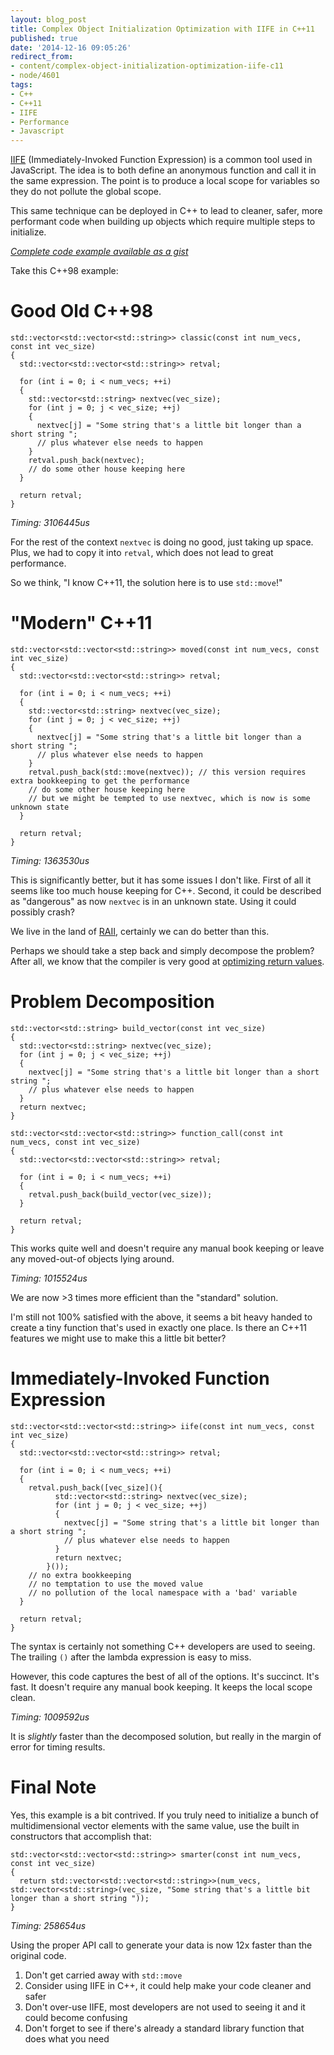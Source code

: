 ```yaml
---
layout: blog_post
title: Complex Object Initialization Optimization with IIFE in C++11
published: true
date: '2014-12-16 09:05:26'
redirect_from:
- content/complex-object-initialization-optimization-iife-c11
- node/4601
tags:
- C++
- C++11
- IIFE
- Performance
- Javascript
---
```


[IIFE](http://en.wikipedia.org/wiki/Immediately-invoked_function_expression) (Immediately-Invoked Function Expression) is a common tool used in JavaScript. The idea is to both define an anonymous function and call it in the same expression. The point is to produce a local scope for variables so they do not pollute the global scope.

This same technique can be deployed in C++ to lead to cleaner, safer, more performant code when building up objects which require multiple steps to initialize.

*[Complete code example available as a gist](https://gist.github.com/lefticus/21a5b3bcfc3e95e16f89)*

Take this C++98 example:

Good Old C++98
==============


    std::vector<std::vector<std::string>> classic(const int num_vecs, const int vec_size)
    {
      std::vector<std::vector<std::string>> retval;

      for (int i = 0; i < num_vecs; ++i)
      {
        std::vector<std::string> nextvec(vec_size);
        for (int j = 0; j < vec_size; ++j)
        {
          nextvec[j] = "Some string that's a little bit longer than a short string ";
          // plus whatever else needs to happen
        }
        retval.push_back(nextvec);
        // do some other house keeping here
      }

      return retval;
    }


*Timing: 3106445us*

For the rest of the context `nextvec` is doing no good, just taking up space. Plus, we had to copy it into `retval`, which does not lead to great performance.

So we think, "I know C++11, the solution here is to use `std::move`!"

"Modern" C++11
==============


    std::vector<std::vector<std::string>> moved(const int num_vecs, const int vec_size)
    {
      std::vector<std::vector<std::string>> retval;

      for (int i = 0; i < num_vecs; ++i)
      {
        std::vector<std::string> nextvec(vec_size);
        for (int j = 0; j < vec_size; ++j)
        {
          nextvec[j] = "Some string that's a little bit longer than a short string ";
          // plus whatever else needs to happen
        }
        retval.push_back(std::move(nextvec)); // this version requires extra bookkeeping to get the performance
        // do some other house keeping here
        // but we might be tempted to use nextvec, which is now is some unknown state
      }

      return retval;
    }


*Timing: 1363530us*

This is significantly better, but it has some issues I don't like. First of all it seems like too much house keeping for C++. Second, it could be described as "dangerous" as now `nextvec` is in an unknown state. Using it could possibly crash?

We live in the land of [RAII](/tags/raii), certainly we can do better than this.

Perhaps we should take a step back and simply decompose the problem? After all, we know that the compiler is very good at [optimizing return values](https://en.wikipedia.org/wiki/Return_value_optimization).

Problem Decomposition
=====================


    std::vector<std::string> build_vector(const int vec_size)
    {
      std::vector<std::string> nextvec(vec_size);
      for (int j = 0; j < vec_size; ++j)
      {
        nextvec[j] = "Some string that's a little bit longer than a short string ";
        // plus whatever else needs to happen
      }
      return nextvec;
    }

    std::vector<std::vector<std::string>> function_call(const int num_vecs, const int vec_size)
    {
      std::vector<std::vector<std::string>> retval;

      for (int i = 0; i < num_vecs; ++i)
      {
        retval.push_back(build_vector(vec_size));
      }

      return retval;
    }


This works quite well and doesn't require any manual book keeping or leave any moved-out-of objects lying around.

*Timing: 1015524us*

We are now \>3 times more efficient than the "standard" solution.

I'm still not 100% satisfied with the above, it seems a bit heavy handed to create a tiny function that's used in exactly one place. Is there an C++11 features we might use to make this a little bit better?

Immediately-Invoked Function Expression
=======================================


    std::vector<std::vector<std::string>> iife(const int num_vecs, const int vec_size)
    {
      std::vector<std::vector<std::string>> retval;

      for (int i = 0; i < num_vecs; ++i)
      {
        retval.push_back([vec_size](){
              std::vector<std::string> nextvec(vec_size);
              for (int j = 0; j < vec_size; ++j)
              {
                nextvec[j] = "Some string that's a little bit longer than a short string ";
                // plus whatever else needs to happen
              }
              return nextvec;
            }());
        // no extra bookkeeping
        // no temptation to use the moved value
        // no pollution of the local namespace with a 'bad' variable
      }

      return retval;
    }


The syntax is certainly not something C++ developers are used to seeing. The trailing `()` after the lambda expression is easy to miss.

However, this code captures the best of all of the options. It's succinct. It's fast. It doesn't require any manual book keeping. It keeps the local scope clean.

*Timing: 1009592us*

It is *slightly* faster than the decomposed solution, but really in the margin of error for timing results.

Final Note
==========

Yes, this example is a bit contrived. If you truly need to initialize a bunch of multidimensional vector elements with the same value, use the built in constructors that accomplish that:


    std::vector<std::vector<std::string>> smarter(const int num_vecs, const int vec_size)
    {
      return std::vector<std::vector<std::string>>(num_vecs, std::vector<std::string>(vec_size, "Some string that's a little bit longer than a short string "));
    }


*Timing: 258654us*

Using the proper API call to generate your data is now 12x faster than the original code.

1.  Don't get carried away with `std::move`
2.  Consider using IIFE in C++, it could help make your code cleaner and safer
3.  Don't over-use IIFE, most developers are not used to seeing it and it could become confusing
4.  Don't forget to see if there's already a standard library function that does what you need

